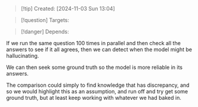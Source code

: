 
>[!tip] Created: [2024-11-03 Sun 13:04]

>[!question] Targets: 

>[!danger] Depends: 

If we run the same question 100 times in parallel and then check all the answers to see if it all agrees, then we can detect when the model might be hallucinating.

We can then seek some ground truth so the model is more reliable in its answers.

The comparison could simply to find knowledge that has discrepancy, and so we would highlight this as an assumption, and run off and try get some ground truth, but at least keep working with whatever we had baked in.